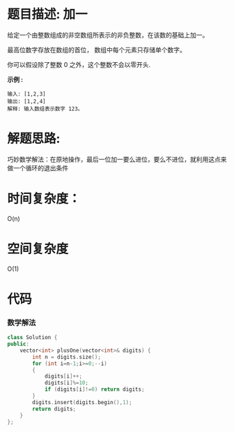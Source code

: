 # 题目描述:  加一

给定一个由整数组成的非空数组所表示的非负整数，在该数的基础上加一。

最高位数字存放在数组的首位， 数组中每个元素只存储单个数字。

你可以假设除了整数 0 之外，这个整数不会以零开头.


**示例 :**
```
输入: [1,2,3]
输出: [1,2,4]
解释: 输入数组表示数字 123。
```

# 解题思路:
巧妙数学解法：在原地操作，最后一位加一要么进位，要么不进位，就利用这点来做一个循环的退出条件
# 时间复杂度：
O(n) 
# 空间复杂度
O(1)
  
# 代码
### 数学解法
```c++
class Solution {
public:
    vector<int> plusOne(vector<int>& digits) {
        int n = digits.size();
        for (int i=n-1;i>=0;--i)
        {
            digits[i]++;
            digits[i]%=10;
            if (digits[i]!=0) return digits;
        }
        digits.insert(digits.begin(),1);
        return digits;
    }
};
```
